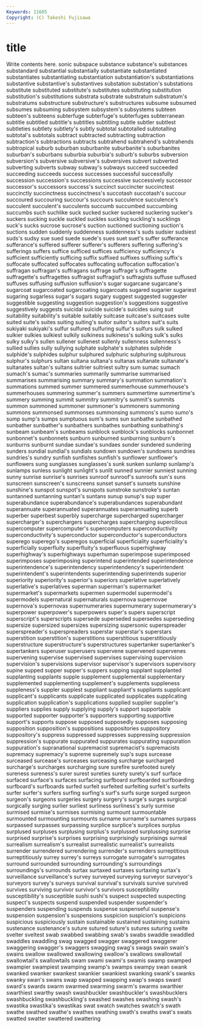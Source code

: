 ```yaml
---
Keywords: 11605 
Copyright: (C) Takeshi Fujisawa
---
```


# title

Write contents here.
sonic subspace substance substance's substances substandard
substantial substantially substantiate substantiated substantiates substantiating substantiation substantiation's substantiations substantive
substantive's substantives substation substation's substations substitute substituted substitute's substitutes substituting
substitution substitution's substitutions substrata substrate substratum substratum's substratums substructure substructure's
substructures subsume subsumed subsumes subsuming subsystem subsystem's subsystems subteen subteen's
subteens subterfuge subterfuge's subterfuges subterranean subtitle subtitled subtitle's subtitles subtitling
subtle subtler subtlest subtleties subtlety subtlety's subtly subtotal subtotalled subtotalling
subtotal's subtotals subtract subtracted subtracting subtraction subtraction's subtractions subtracts subtrahend
subtrahend's subtrahends subtropical suburb suburban suburbanite suburbanite's suburbanites suburban's suburbans
suburbia suburbia's suburb's suburbs subversion subversion's subversive subversive's subversives subvert
subverted subverting subverts subway subway's subways succeed succeeded succeeding succeeds
success successes successful successfully succession succession's successions successive successively successor
successor's successors success's succinct succincter succinctest succinctly succinctness succinctness's succotash
succotash's succour succoured succouring succour's succours succulence succulence's succulent succulent's
succulents succumb succumbed succumbing succumbs such suchlike suck sucked sucker
suckered suckering sucker's suckers sucking suckle suckled suckles suckling suckling's
sucklings suck's sucks sucrose sucrose's suction suctioned suctioning suction's suctions
sudden suddenly suddenness suddenness's suds sudsier sudsiest suds's sudsy sue
sued suede suede's sues suet suet's suffer sufferance sufferance's suffered
sufferer sufferer's sufferers suffering suffering's sufferings suffers suffice sufficed suffices
sufficiency sufficiency's sufficient sufficiently sufficing suffix suffixed suffixes suffixing suffix's
suffocate suffocated suffocates suffocating suffocation suffocation's suffragan suffragan's suffragans suffrage
suffrage's suffragette suffragette's suffragettes suffragist suffragist's suffragists suffuse suffused suffuses
suffusing suffusion suffusion's sugar sugarcane sugarcane's sugarcoat sugarcoated sugarcoating sugarcoats
sugared sugarier sugariest sugaring sugarless sugar's sugars sugary suggest suggested
suggester suggestible suggesting suggestion suggestion's suggestions suggestive suggestively suggests suicidal
suicide suicide's suicides suing suit suitability suitability's suitable suitably suitcase
suitcase's suitcases suite suited suite's suites suiting suiting's suitor suitor's
suitors suit's suits sukiyaki sukiyaki's sulfur sulfured sulfuring sulfur's sulfurs
sulk sulked sulkier sulkies sulkiest sulkily sulkiness sulkiness's sulking sulk's
sulks sulky sulky's sullen sullener sullenest sullenly sullenness sullenness's sullied
sullies sully sullying sulphate sulphate's sulphates sulphide sulphide's sulphides sulphur
sulphured sulphuric sulphuring sulphurous sulphur's sulphurs sultan sultana sultana's sultanas
sultanate sultanate's sultanates sultan's sultans sultrier sultriest sultry sum sumac
sumach sumach's sumac's summaries summarily summarise summarised summarises summarising summary
summary's summation summation's summations summed summer summered summerhouse summerhouse's summerhouses
summering summer's summers summertime summertime's summery summing summit summitry summitry's
summit's summits summon summoned summoner summoner's summoners summoning summons summonsed
summonses summonsing summons's sumo sumo's sump sump's sumps sumptuous sum's
sums sun sunbathe sunbathed sunbather sunbather's sunbathers sunbathes sunbathing sunbathing's
sunbeam sunbeam's sunbeams sunblock sunblock's sunblocks sunbonnet sunbonnet's sunbonnets sunburn
sunburned sunburning sunburn's sunburns sunburnt sundae sundae's sundaes sunder sundered
sundering sunders sundial sundial's sundials sundown sundown's sundowns sundries sundries's
sundry sunfish sunfishes sunfish's sunflower sunflower's sunflowers sung sunglasses sunglasses's
sunk sunken sunlamp sunlamp's sunlamps sunless sunlight sunlight's sunlit sunned
sunnier sunniest sunning sunny sunrise sunrise's sunrises sunroof sunroof's sunroofs
sun's suns sunscreen sunscreen's sunscreens sunset sunset's sunsets sunshine sunshine's
sunspot sunspot's sunspots sunstroke sunstroke's suntan suntanned suntanning suntan's suntans
sunup sunup's sup super superabundance superabundance's superabundances superabundant superannuate superannuated
superannuates superannuating superb superber superbest superbly supercharge supercharged supercharger supercharger's
superchargers supercharges supercharging supercilious supercomputer supercomputer's supercomputers superconductivity superconductivity's superconductor
superconductor's superconductors superego superego's superegos superficial superficiality superficiality's superficially superfluity
superfluity's superfluous superhighway superhighway's superhighways superhuman superimpose superimposed superimposes superimposing
superintend superintended superintendence superintendence's superintendency superintendency's superintendent superintendent's superintendents superintending
superintends superior superiority superiority's superior's superiors superlative superlatively superlative's superlatives
superman superman's supermarket supermarket's supermarkets supermen supermodel supermodel's supermodels supernatural
supernaturals supernova supernovae supernova's supernovas supernumeraries supernumerary supernumerary's superpower superpower's
superpowers super's supers superscript superscript's superscripts supersede superseded supersedes superseding
supersize supersized supersizes supersizing supersonic superspreader superspreader's superspreaders superstar superstar's
superstars superstition superstition's superstitions superstitious superstitiously superstructure superstructure's superstructures supertanker
supertanker's supertankers superuser superusers supervene supervened supervenes supervening supervise supervised
supervises supervising supervision supervision's supervisions supervisor supervisor's supervisors supervisory supine
supped supper supper's suppers supping supplant supplanted supplanting supplants supple
supplement supplemental supplementary supplemented supplementing supplement's supplements suppleness suppleness's suppler
supplest suppliant suppliant's suppliants supplicant supplicant's supplicants supplicate supplicated supplicates
supplicating supplication supplication's supplications supplied supplier supplier's suppliers supplies supply
supplying supply's support supportable supported supporter supporter's supporters supporting supportive
support's supports suppose supposed supposedly supposes supposing supposition supposition's suppositions
suppositories suppository suppository's suppress suppressed suppresses suppressing suppression suppression's suppurate
suppurated suppurates suppurating suppuration suppuration's supranational supremacist supremacist's supremacists supremacy
supremacy's supreme supremely sup's sups surcease surceased surcease's surceases surceasing
surcharge surcharged surcharge's surcharges surcharging sure surefire surefooted surely sureness
sureness's surer surest sureties surety surety's surf surface surfaced surface's
surfaces surfacing surfboard surfboarded surfboarding surfboard's surfboards surfed surfeit surfeited
surfeiting surfeit's surfeits surfer surfer's surfers surfing surfing's surf's surfs
surge surged surgeon surgeon's surgeons surgeries surgery surgery's surge's surges
surgical surgically surging surlier surliest surliness surliness's surly surmise surmised
surmise's surmises surmising surmount surmountable surmounted surmounting surmounts surname surname's
surnames surpass surpassed surpasses surpassing surplice surplice's surplices surplus surplused
surpluses surplusing surplus's surplussed surplussing surprise surprised surprise's surprises surprising
surprisingly surprisings surreal surrealism surrealism's surrealist surrealistic surrealist's surrealists surrender
surrendered surrendering surrender's surrenders surreptitious surreptitiously surrey surrey's surreys surrogate
surrogate's surrogates surround surrounded surrounding surrounding's surroundings surroundings's surrounds surtax
surtaxed surtaxes surtaxing surtax's surveillance surveillance's survey surveyed surveying surveyor
surveyor's surveyors survey's surveys survival survival's survivals survive survived survives
surviving survivor survivor's survivors susceptibility susceptibility's susceptible sushi sushi's suspect
suspected suspecting suspect's suspects suspend suspended suspender suspender's suspenders suspending
suspends suspense suspenseful suspense's suspension suspension's suspensions suspicion suspicion's suspicions
suspicious suspiciously sustain sustainable sustained sustaining sustains sustenance sustenance's suture
sutured suture's sutures suturing svelte svelter sveltest swab swabbed swabbing
swab's swabs swaddle swaddled swaddles swaddling swag swagged swagger swaggered
swaggerer swaggering swagger's swaggers swagging swag's swags swain swain's swains
swallow swallowed swallowing swallow's swallows swallowtail swallowtail's swallowtails swam swami
swami's swamis swamp swamped swampier swampiest swamping swamp's swamps swampy
swan swank swanked swanker swankest swankier swankiest swanking swank's swanks
swanky swan's swans swap swapped swapping swap's swaps sward sward's
swards swarm swarmed swarming swarm's swarms swarthier swarthiest swarthy swash
swashbuckler swashbuckler's swashbucklers swashbuckling swashbuckling's swashed swashes swashing swash's swastika
swastika's swastikas swat swatch swatches swatch's swath swathe swathed swathe's
swathes swathing swath's swaths swat's swats swatted swatter swattered swattering
